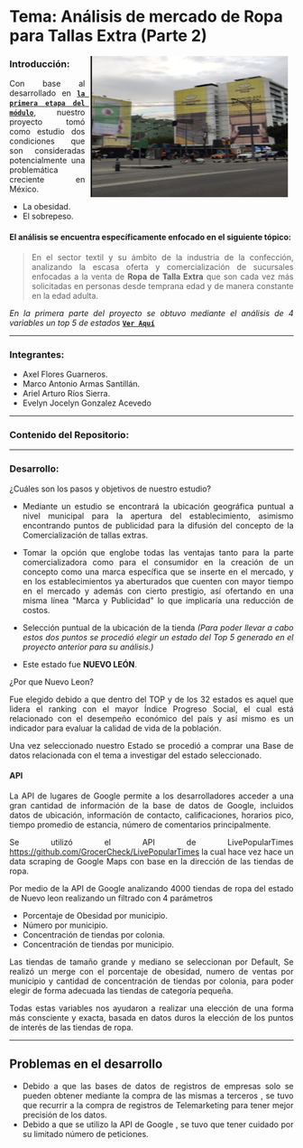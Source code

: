 # Tema: Análisis de mercado de Ropa para Tallas Extra (Parte 2)

<img src="https://github.com/Deltarios/Deltarios.github.io/blob/master/assets/img_street.png" align="right" height="250" width="350" hspace="10">
<div style="text-align: justify;">
  
 ### Introducción:

Con base al desarrollado en [**`la primera etapa del módulo`**](https://github.com/Deltarios/analisis-ropa-bedu), nuestro proyecto tomó como estudio dos condiciones que son consideradas potencialmente una problemática creciente en México.

- La obesidad.
- El sobrepeso.

#### El análisis se encuentra específicamente enfocado en el siguiente tópico:

> En el sector textil y su ámbito de la industria de la confección, analizando la escasa  oferta y comercialización de sucursales enfocadas a la venta de __Ropa de Talla Extra__ que son cada vez más solicitadas en personas desde  temprana edad y de manera constante en la edad adulta.

_En la primera parte del proyecto se obtuvo mediante el análisis de 4 variables un top 5 de estados_ [**`Ver Aquí`**](https://axel-flores.shinyapps.io/TallasExtraXL)


---
### Integrantes: 

- Axel Flores Guarneros.
- Marco Antonio Armas Santillán.
- Ariel Arturo Ríos Sierra.  
- Evelyn Jocelyn Gonzalez Acevedo

---
### Contenido del Repositorio:

---
### Desarrollo: 

¿Cuáles son los pasos y objetivos de nuestro  estudio?

- Mediante un estudio se encontrará la ubicación  geográfica puntual a nivel municipal para la apertura del establecimiento, asimismo encontrando puntos de publicidad para la  difusión del concepto de la Comercialización  de tallas extras.

- Tomar la opción que englobe todas las ventajas tanto para la parte comercializadora como para el consumidor en la creación de un concepto como una marca específica que se inserte en el mercado, y en los establecimientos ya aberturados que cuenten con mayor tiempo en el mercado y además con cierto prestigio, así ofertando en una misma línea "Marca y  Publicidad" lo que implicaría una reducción de costos.

- Selección puntual de la ubicación de la tienda
_(Para poder llevar a cabo estos dos puntos se procedió elegir un estado del Top 5 generado en el proyecto anterior para su análisis.)_

- Este estado fue __NUEVO LEÓN__.

¿Por que Nuevo Leon?

Fue elegido debido a que dentro del TOP y de los 32 estados es aquel que lidera el ranking con el mayor Índice Progreso Social, el cual está relacionado con el desempeño económico del país y así mismo es un indicador para  evaluar la calidad de vida de la población.

Una vez seleccionado nuestro Estado se procedió a comprar una Base de datos relacionada con el tema a investigar del estado seleccionado.

#### API

La API de lugares de Google permite a los desarrolladores acceder a una gran cantidad de información de la base de datos de Google, incluidos datos de ubicación, información de contacto, calificaciones, horarios pico, tiempo promedio de estancia, número de comentarios principalmente.

Se utilizó el API de LivePopularTimes https://github.com/GrocerCheck/LivePopularTimes la cual hace vez hace un data scraping de Google Maps con base en la dirección de las tiendas de ropa.

Por medio de la API de Google analizando 4000 tiendas de ropa del estado de Nuevo leon realizando un filtrado con 4 parámetros 
- Porcentaje de Obesidad por municipio.
- Número por municipio.
- Concentración de tiendas por colonia.
- Concentración de tiendas por municipio.

Las tiendas de tamaño grande y mediano se seleccionan por Default, Se realizó un merge con el porcentaje de obesidad, numero de ventas por municipio y cantidad  de concentración de tiendas por colonia, para poder elegir de forma adecuada las tiendas de categoría pequeña. 

Todas estas variables nos ayudaron a realizar una elección de una forma más consciente y exacta, basada en datos duros la elección de los puntos de interés de las tiendas de ropa.

---
## Problemas en el desarrollo

- Debido a que las bases de datos de registros de empresas solo se pueden obtener mediante la compra de las mismas a terceros , se tuvo que recurrir a la compra de registros de Telemarketing para tener mejor precisión de los datos.
- Debido a que se utilizo la API de Google , se tuvo que tener cuidado por su limitado número de peticiones.
